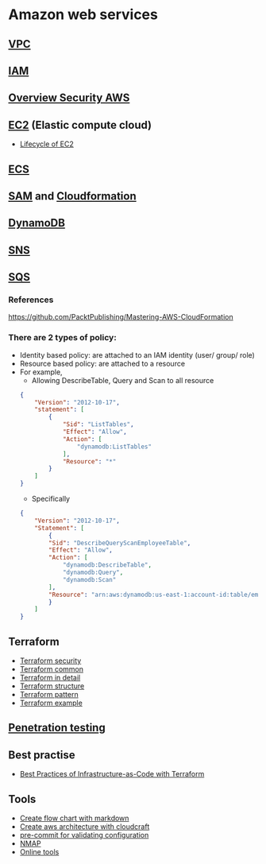 # Amazon web services

## [VPC](./vpc.md)
## [IAM](./iam.md)

## [Overview Security AWS](./security_aws.md)
## [EC2](./ec2.md) (Elastic compute cloud)
- [Lifecycle of EC2](https://jayendrapatil.com/tag/disableapitermination/)

## [ECS](./ecs.md)

## [SAM](./sam.md) and [Cloudformation](./cloudformation.md)

## [DynamoDB](./dynamodb.md)

## [SNS](./sns.md)

## [SQS](./sqs.md)
### References
https://github.com/PacktPublishing/Mastering-AWS-CloudFormation

### There are 2 types of policy:
- Identity based policy: are attached to an IAM identity (user/ group/ role)
- Resource based policy: are attached to a resource 
- For example, 
    - Allowing DescribeTable, Query and Scan to all resource
    ```json
    {
        "Version": "2012-10-17",
        "statement": [
            {
                "Sid": "ListTables",
                "Effect": "Allow",
                "Action": [
                    "dynamodb:ListTables"
                ],
                "Resource": "*"
            }
        ]
    }
    ```
    - Specifically
    ```json
    {
        "Version": "2012-10-17",
        "Statement": [
            {
            "Sid": "DescribeQueryScanEmployeeTable",
            "Effect": "Allow",
            "Action": [
                "dynamodb:DescribeTable",
                "dynamodb:Query",
                "dynamodb:Scan"
            ],
            "Resource": "arn:aws:dynamodb:us-east-1:account-id:table/employee"
            }
        ]
    }
    ```

## Terraform
- [Terraform security](https://speakerdeck.com/garethr/shifting-terraform-security-left)
- [Terraform common](./terraform_common.md)
- [Terraform in detail](./terraform_in_detail.md)
- [Terraform structure](./terraform_structure.md)
- [Terraform pattern](./terraform_pattern.md)
- [Terraform example](./terraform_example.md)

## [Penetration testing](./security_penetration.md)
## Best practise
- [Best Practices of Infrastructure-as-Code with Terraform](https://speakerdeck.com/joatmon08/best-practices-of-infrastructure-as-code-with-terraform)

## Tools
- [Create flow chart with markdown](https://github.com/mermaid-js/mermaid)
- [Create aws architecture with cloudcraft](https://www.cloudcraft.co/)
- [pre-commit for validating configuration](https://github.com/antonbabenko/pre-commit-terraform)
- [NMAP](./nmap)
- [Online tools](./tools.md)
